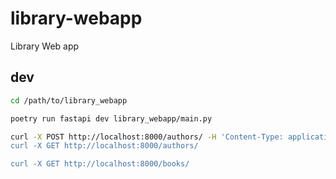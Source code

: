 # library-webapp

Library Web app


## dev

```sh
cd /path/to/library_webapp

poetry run fastapi dev library_webapp/main.py
```

```sh
curl -X POST http://localhost:8000/authors/ -H 'Content-Type: application/json -d '{"name": "Zsolti"}'
curl -X GET http://localhost:8000/authors/

curl -X GET http://localhost:8000/books/
```

